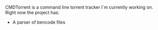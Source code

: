 CMDTorrent is a command line torrent tracker I`m currently working on.
Right now the project has:
- A parser of bencode files
